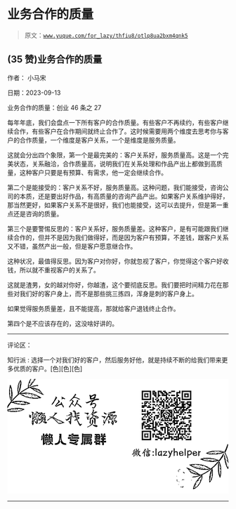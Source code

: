 # 业务合作的质量

> 原文：[`www.yuque.com/for_lazy/thfiu8/otlp8ua2bxm4qnk5`](https://www.yuque.com/for_lazy/thfiu8/otlp8ua2bxm4qnk5)

## (35 赞)业务合作的质量

作者： 小马宋

日期：2023-09-13

业务合作的质量：创业 46 条之 27

每年年底，我们会盘点一下所有客户的合作质量。有些客户不再续约，有些客户继续合作，有些客户在合作期间就终止合作了。这时候需要用两个维度去思考你与客户的合作质量，一个维度是客户关系，一个是维度是服务质量。

这就会分出四个象限，第一个是最完美的：客户关系好，服务质量高。这是一个完美状态，关系融洽，合作质量高，说明我们在关系处理和作品产出上都做到高质量，这种客户只要是有预算、有需求，他一定会继续合作。

第二个是能接受的：客户关系不好，服务质量高。这种问题，我们能接受，咨询公司的本质，还是要出好作品，有高质量的咨询产品产出。如果客户关系维护得好，那当然更好，如果客户关系不是很好，我们也能接受，这可以去提升，但是第一重点还是咨询的质量。

第三个是要警惕反思的：客户关系好，服务质量差。这种客户，是有可能跟我们继续合作的，但并不是因为我们做得好，而是因为客户有预算，不差钱，跟客户关系又不错，虽然产出一般，但是客户愿意继合作。

这种状况，最值得反思。因为客户对你好，你就忽视了客户，你觉得这个客户好收钱，所以就不重视客户的关系了。

这就是渣男，女的越对你好，你越渣，这个要彻底反思。我们要把时间精力花在那些对我们好的客户身上，而不是那些挑三拣四，浑身是刺的客户身上。

如果觉得服务质量差，且不能提高，那就给客户退钱终止合作。

第四个是不应该存在的，这没啥好讲的。

* * *

评论区：

知行派 : 选择一个对我们好的客户，然后服务好他，就是持续不断的给我们带来更多优质的客户。[色][色][色]

![](img/1c37d505930596d12a88ab23e11aa07a.png)

* * *
